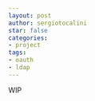 ```yaml
---
layout: post
author: sergiotocalini
star: false
categories:
- project
tags:
- oauth
- ldap
---
```


WIP


